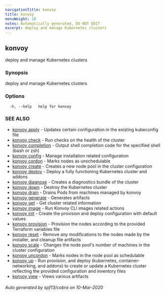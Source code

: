 ```yaml
---
navigationTitle: konvoy
title: konvoy
menuWeight: 10
notes: Automatically generated, DO NOT EDIT
excerpt: deploy and manage Kubernetes clusters
---
```


## konvoy

deploy and manage Kubernetes clusters

### Synopsis

deploy and manage Kubernetes clusters

### Options

```
  -h, --help   help for konvoy
```

### SEE ALSO

* [konvoy apply](./konvoy-apply/)	 - Updates certain configuration in the existing kubeconfig file
* [konvoy check](./konvoy-check/)	 - Run checks on the health of the cluster
* [konvoy completion](./konvoy-completion/)	 - Output shell completion code for the specified shell (bash or zsh)
* [konvoy config](./konvoy-config/)	 - Manage installation related configuration
* [konvoy cordon](./konvoy-cordon/)	 - Marks nodes as unschedulable
* [konvoy create](./konvoy-create/)	 - Creates a new node pool in the cluster configuration
* [konvoy deploy](./konvoy-deploy/)	 - Deploy a fully functioning Kubernetes cluster and addons
* [konvoy diagnose](./konvoy-diagnose/)	 - Creates a diagnostics bundle of the cluster
* [konvoy down](./konvoy-down/)	 - Destroy the Kubernetes cluster
* [konvoy drain](./konvoy-drain/)	 - Drains Pods from machines managed by konvoy
* [konvoy generate](./konvoy-generate/)	 - Generates artifacts
* [konvoy get](./konvoy-get/)	 - Get cluster related information
* [konvoy image](./konvoy-image/)	 - Run Konvoy CLI images related actions
* [konvoy init](./konvoy-init/)	 - Create the provision and deploy configuration with default values
* [konvoy provision](./konvoy-provision/)	 - Provision the nodes according to the provided Terraform variables file
* [konvoy reset](./konvoy-reset/)	 - Remove any modifications to the nodes made by the installer, and cleanup file artifacts
* [konvoy scale](./konvoy-scale/)	 - Changes the node pool's number of machines in the cluster configuration
* [konvoy uncordon](./konvoy-uncordon/)	 - Marks nodes in the node pool as schedulable
* [konvoy up](./konvoy-up/)	 - Run provision, and deploy (kubernetes, container-networking, and addons) to create or update a Kubernetes cluster reflecting the provided configuration and inventory files
* [konvoy view](./konvoy-view/)	 - Views various artifacts

###### Auto generated by spf13/cobra on 10-Mar-2020
